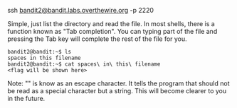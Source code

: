 ssh bandit2@bandit.labs.overthewire.org -p 2220

Simple, just list the directory and read the file.
In most shells, there is a function known as "Tab completion". You can typing part of the file and pressing the Tab key will complete the rest of the file for you.
```
bandit2@bandit:~$ ls
spaces in this filename
bandit2@bandit:~$ cat spaces\ in\ this\ filename
<flag will be shown here>
```
Note: "\" is know as an escape character. It tells the program that should not be read as a special character but a string. This will become clearer to you in the future.
